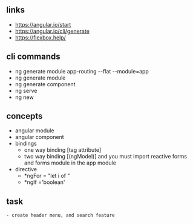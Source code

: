 ## links
- https://angular.io/start
- https://angular.io/cli/generate
- https://flexbox.help/


## cli commands
- ng generate module app-routing --flat --module=app
- ng generate module <NAME>
- ng generate component <NAME>
- ng serve
- ng new

## concepts
- angular module
- angular component 
- bindings
    - one way binding [tag attribute]
    - two way binding [(ngModel)] and you must import reactive forms and forms module in the app module
- directive
    - *ngFor = "let i of <class var>"
    - *ngIf ='boolean'

## task 
    - create header menu, and search feature